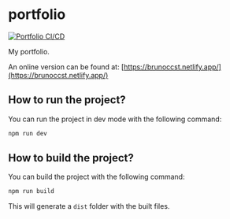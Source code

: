 # portfolio
[![Portfolio CI/CD](https://github.com/brunoccst/portfolio/actions/workflows/deploy.yml/badge.svg)](https://github.com/brunoccst/portfolio/actions/workflows/deploy.yml)

My portfolio.

An online version can be found at: [https://brunoccst.netlify.app/](https://brunoccst.netlify.app/)

## How to run the project?

You can run the project in dev mode with the following command:

```sh
npm run dev
```

## How to build the project?
You can build the project with the following command:

```sh
npm run build
```

This will generate a `dist` folder with the built files.
